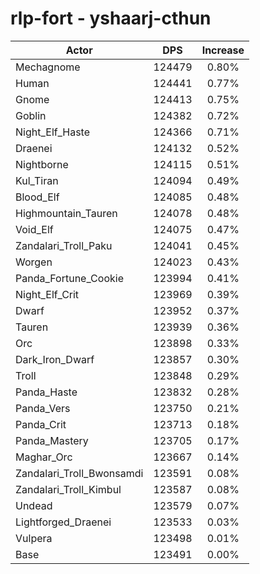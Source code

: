 # rlp-fort - yshaarj-cthun
| Actor | DPS | Increase |
|---|:---:|:---:|
|Mechagnome|124479|0.80%|
|Human|124441|0.77%|
|Gnome|124413|0.75%|
|Goblin|124382|0.72%|
|Night_Elf_Haste|124366|0.71%|
|Draenei|124132|0.52%|
|Nightborne|124115|0.51%|
|Kul_Tiran|124094|0.49%|
|Blood_Elf|124085|0.48%|
|Highmountain_Tauren|124078|0.48%|
|Void_Elf|124075|0.47%|
|Zandalari_Troll_Paku|124041|0.45%|
|Worgen|124023|0.43%|
|Panda_Fortune_Cookie|123994|0.41%|
|Night_Elf_Crit|123969|0.39%|
|Dwarf|123952|0.37%|
|Tauren|123939|0.36%|
|Orc|123898|0.33%|
|Dark_Iron_Dwarf|123857|0.30%|
|Troll|123848|0.29%|
|Panda_Haste|123832|0.28%|
|Panda_Vers|123750|0.21%|
|Panda_Crit|123713|0.18%|
|Panda_Mastery|123705|0.17%|
|Maghar_Orc|123667|0.14%|
|Zandalari_Troll_Bwonsamdi|123591|0.08%|
|Zandalari_Troll_Kimbul|123587|0.08%|
|Undead|123579|0.07%|
|Lightforged_Draenei|123533|0.03%|
|Vulpera|123498|0.01%|
|Base|123491|0.00%|

